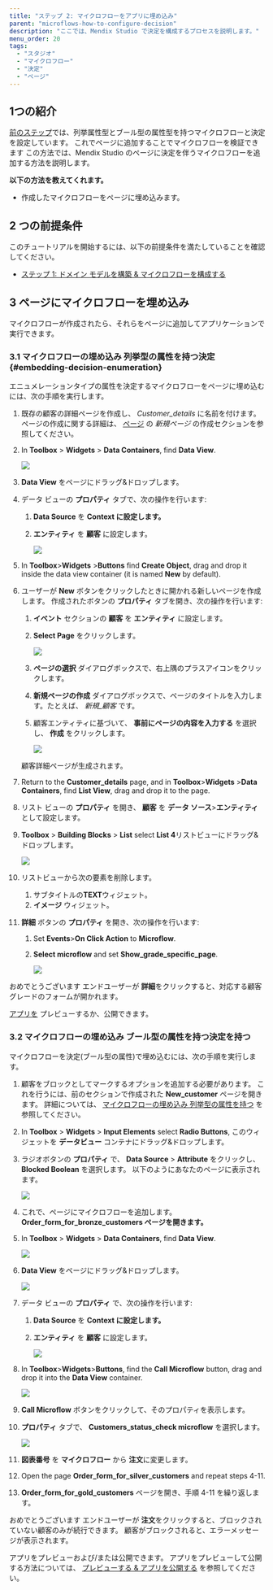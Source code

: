 ```yaml
---
title: "ステップ 2: マイクロフローをアプリに埋め込み"
parent: "microflows-how-to-configure-decision"
description: "ここでは、Mendix Studio で決定を構成するプロセスを説明します。"
menu_order: 20
tags:
  - "スタジオ"
  - "マイクロフロー"
  - "決定"
  - "ページ"
---
```


## 1つの紹介

[前のステップ](microflows-how-to-configure-decision-p1)では、列挙属性型とブール型の属性型を持つマイクロフローと決定を設定しています。 これでページに追加することでマイクロフローを検証できます この方法では、Mendix Studio のページに決定を伴うマイクロフローを追加する方法を説明します。

**以下の方法を教えてくれます。**

* 作成したマイクロフローをページに埋め込みます。

## 2 つの前提条件

このチュートリアルを開始するには、以下の前提条件を満たしていることを確認してください。

* [ステップ 1: ドメイン モデルを構築 & マイクロフローを構成する](microflows-how-to-configure-decision-p1)

## 3 ページにマイクロフローを埋め込み

マイクロフローが作成されたら、それらをページに追加してアプリケーションで実行できます。

### 3.1 マイクロフローの埋め込み 列挙型の属性を持つ決定 {#embedding-decision-enumeration}

エニュメレーションタイプの属性を決定するマイクロフローをページに埋め込むには、次の手順を実行します。

1. 既存の顧客の詳細ページを作成し、 *Customer_details* に名前を付けます。 ページの作成に関する詳細は、 [ページ](/studio/page-editor) の *新規ページ* の作成セクションを参照してください。

2.  In **Toolbox** > **Widgets** > **Data Containers**, find **Data View**.

    ![](attachments/microflows-how-to-configure-decision/data-view.png)

3. **Data View** をページにドラッグ&ドロップします。

4.  データ ビューの **プロパティ** タブで、次の操作を行います:

    1. **Data Source** を **Context に設定します。**
    2. **エンティティ** を **顧客** に設定します。

        ![](attachments/microflows-how-to-configure-decision/data-view-properties.png)

5. In **Toolbox**>**Widgets** >**Buttons** find **Create Object**, drag and drop it inside the data view container (it is named **New** by default).

6. ユーザーが **New** ボタンをクリックしたときに開かれる新しいページを作成します。 作成されたボタンの **プロパティ** タブを開き、次の操作を行います:

    1. **イベント** セクションの **顧客** を **エンティティ** に設定します。
    2. **Select Page** をクリックします。

        ![](attachments/microflows-how-to-configure-decision/create-button-properties.png)

    3. **ページの選択** ダイアログボックスで、右上隅のプラスアイコンをクリックします。
    4. **新規ページの作成** ダイアログボックスで、ページのタイトルを入力します。たとえば、 *新規_顧客* です。
    5. 顧客エンティティに基づいて、 **事前にページの内容を入力する** を選択し、 **作成** をクリックします。

        ![](attachments/microflows-how-to-configure-decision/pre-fill-contents.png)

   顧客詳細ページが生成されます。

7. Return to the **Customer_details** page, and in **Toolbox**>**Widgets** >**Data Containers**, find **List View**, drag and drop it to the page.

8. リスト ビューの **プロパティ** を開き、 **顧客** を **データ ソース**>**エンティティ** として設定します。

9. **Toolbox** > **Building Blocks** > **List** select **List 4**リストビューにドラッグ&ドロップします。

    ![](attachments/microflows-how-to-configure-decision/list-view-list4.png)

10. リストビューから次の要素を削除します。

    1. サブタイトルの**TEXT**ウィジェット。
    2. **イメージ** ウィジェット。

11. **詳細** ボタンの **プロパティ** を開き、次の操作を行います:

    1. Set **Events**>**On Click Action** to **Microflow**.
    2. **Select microflow** and set **Show_grade_specific_page**.

        ![](attachments/microflows-how-to-configure-decision/details-button-microflow.png)

おめでとうございます エンドユーザーが **詳細**をクリックすると、対応する顧客グレードのフォームが開かれます。

[アプリを](/studio/publishing-app) プレビューするか、公開できます。

### 3.2 マイクロフローの埋め込み ブール型の属性を持つ決定を持つ

マイクロフローを決定(ブール型の属性)で埋め込むには、次の手順を実行します。

1. 顧客をブロックとしてマークするオプションを追加する必要があります。 これを行うには、前のセクションで作成された **New_customer** ページを開きます。 詳細については、 [マイクロフローの埋め込み 列挙型の属性を持つ](#embedding-decision-enumeration) を参照してください。

2. In **Toolbox** > **Widgets** > **Input Elements** select **Radio Buttons**, このウィジェットを **データビュー** コンテナにドラッグ&ドロップします。

3.  ラジオボタンの **プロパティ** で、 **Data Source** > **Attribute** をクリックし、 **Blocked Boolean** を選択します。 以下のようにあなたのページに表示されます。

    ![](attachments/microflows-how-to-configure-decision/new-customer-page-blocked-attribute.png)

4. これで、ページにマイクロフローを追加します。 **Order_form_for_bronze_customers ページを開きます。**

5.  In **Toolbox** > **Widgets** > **Data Containers**, find **Data View**.

    ![](attachments/microflows-how-to-configure-decision/data-view.png)

6.  **Data View** をページにドラッグ&ドロップします。

    ![](attachments/microflows-how-to-configure-decision/data-view-select-data-view-source.png)

7.  データ ビューの **プロパティ** で、次の操作を行います:

    1. **Data Source** を **Context に設定します。**
    2. **エンティティ** を **顧客** に設定します。

        ![](attachments/microflows-how-to-configure-decision/data-view-properties.png)

8. In **Toolbox**>**Widgets**>**Buttons**, find the **Call Microflow** button, drag and drop it into the **Data View** container.

    ![](attachments/microflows-how-to-configure-decision/call-microflow-button-in-data-view.png)

9. **Call Microflow** ボタンをクリックして、そのプロパティを表示します。

10. **プロパティ** タブで、 **Customers_status_check microflow** を選択します。

    ![](attachments/microflows-how-to-configure-decision/call-microflow-button-selected-microflow.png)

11. **図表番号** を **マイクロフロー** から **注文**に変更します。

12. Open the page **Order_form_for_silver_customers** and repeat steps 4-11.

13. **Order_form_for_gold_customers** ページを開き、手順 4-11 を繰り返します。

おめでとうございます エンドユーザーが **注文**をクリックすると、ブロックされていない顧客のみが続行できます。 顧客がブロックされると、エラーメッセージが表示されます。

アプリをプレビューおよび/または公開できます。 アプリをプレビューして公開する方法については、 [プレビューする & アプリを公開する](/studio/publishing-app) を参照してください。
